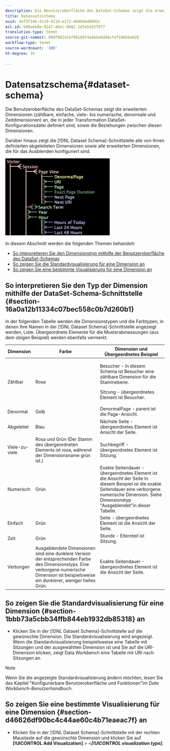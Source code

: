 ```yaml
---
description: Die Benutzeroberfläche des DataSet-Schemas zeigt die erweiterten Dimensionen (zählbare, einfache, viele- bis numerische, denormale und Zeitdimensionen) an, die in jeder Transformation DataSet-Konfigurationsdatei definiert sind, sowie die Beziehungen zwischen diesen Dimensionen.
title: Datensatzschema
uuid: 4ef5f14b-dc19-4118-a2f2-d680ded8092c
exl-id: b80e6e8e-9147-46ec-8602-2d7e5d33f077
translation-type: tm+mt
source-git-commit: d9df90242ef96188f4e4b5e6d04cfef196b0a628
workflow-type: tm+mt
source-wordcount: '380'
ht-degree: 3%

---
```


# Datensatzschema{#dataset-schema}

Die Benutzeroberfläche des DataSet-Schemas zeigt die erweiterten Dimensionen (zählbare, einfache, viele- bis numerische, denormale und Zeitdimensionen) an, die in jeder Transformation DataSet-Konfigurationsdatei definiert sind, sowie die Beziehungen zwischen diesen Dimensionen.

Darüber hinaus zeigt die [!DNL Dataset Schema]-Schnittstelle alle von Ihnen definierten abgeleiteten Dimensionen sowie alle erweiterten Dimensionen, die für das Ausblenden konfiguriert sind.

![](assets/vis_DatasetSchema_Example.png)

In diesem Abschnitt werden die folgenden Themen behandelt:

* [So interpretieren Sie den Dimensionstyp mithilfe der Benutzeroberfläche des DataSet-Schemas](../../../../home/c-dataset-const-proc/c-dataset-config-tools/c-dataset-config-int/c-dataset-schema.md#section-16a0a12b11334c07bec558c0b7d260b1)
* [So zeigen Sie die Standardvisualisierung für eine Dimension an](../../../../home/c-dataset-const-proc/c-dataset-config-tools/c-dataset-config-int/c-dataset-schema.md#section-1bbb73a5cbb34ffb844eb1932db85318)
* [So zeigen Sie eine bestimmte Visualisierung für eine Dimension an](../../../../home/c-dataset-const-proc/c-dataset-config-tools/c-dataset-config-int/c-dataset-schema.md#section-d46626df90bc4c44ae60c4b71eaeac7f)

## So interpretieren Sie den Typ der Dimension mithilfe der DataSet-Schema-Schnittstelle {#section-16a0a12b11334c07bec558c0b7d260b1}

In der folgenden Tabelle werden die Dimensionstypen und die Farbtypen, in denen ihre Namen in der [!DNL Dataset Schema]-Schnittstelle angezeigt werden, Liste. Übergeordnete Elemente für die Musterabmessungen (aus dem obigen Beispiel) werden ebenfalls vermerkt.

<table id="table_20D1A9EAAED247338476C475C63255F5"> 
 <thead> 
  <tr> 
   <th colname="col1" class="entry"> Dimension </th> 
   <th colname="col2" class="entry"> Farbe </th> 
   <th colname="col3" class="entry"> Dimension und Übergeordnetes Beispiel </th> 
  </tr> 
 </thead>
 <tbody> 
  <tr> 
   <td colname="col1"> Zählbar </td> 
   <td colname="col2"> Rosa </td> 
   <td colname="col3"> <p>Besucher - In diesem Schema ist Besucher eine zählbare Dimension für die Stammebene. </p> <p> Sitzung - übergeordnetes Element ist Besucher. </p> </td> 
  </tr> 
  <tr> 
   <td colname="col1"> Denormal </td> 
   <td colname="col2"> Gelb </td> 
   <td colname="col3"> DenormalPage - parent ist die Page-Ansicht. </td> 
  </tr> 
  <tr> 
   <td colname="col1"> Abgeleitet </td> 
   <td colname="col2"> Blau </td> 
   <td colname="col3"> Nächste Seite - übergeordnetes Element ist Ansicht der Seite. </td> 
  </tr> 
  <tr> 
   <td colname="col1"> Viele-zu-viele </td> 
   <td colname="col2"> Rosa und Grün (Der Stamm des übergeordneten Elements ist rosa, während der Dimensionsname grün ist.) </td> 
   <td colname="col3"> Suchbegriff - übergeordnetes Element ist Sitzung. </td> 
  </tr> 
  <tr> 
   <td colname="col1"> Numerisch </td> 
   <td colname="col2"> Grün </td> 
   <td colname="col3"> Exakte Seitendauer - übergeordnetes Element ist die Ansicht der Seite In diesem Beispiel ist die exakte Seitendauer eine verborgene numerische Dimension. Siehe Dimensionstyp "Ausgeblendet"in dieser Tabelle. </td> 
  </tr> 
  <tr> 
   <td colname="col1"> Einfach </td> 
   <td colname="col2"> Grün </td> 
   <td colname="col3"> Seite - übergeordnetes Element ist die Ansicht der Seite. </td> 
  </tr> 
  <tr> 
   <td colname="col1"> Zeit </td> 
   <td colname="col2"> Grün </td> 
   <td colname="col3"> Stunde - Elternteil ist Sitzung. </td> 
  </tr> 
  <tr> 
   <td colname="col1"> Verborgen </td> 
   <td colname="col2"> Ausgeblendete Dimensionen sind eine dunklere Version der entsprechenden Farbe des Dimensionstyps. Eine verborgene numerische Dimension ist beispielsweise ein dunklerer, weniger helles Grün. </td> 
   <td colname="col3"> Exakte Seitendauer - übergeordnetes Element ist die Ansicht der Seite. </td> 
  </tr> 
 </tbody> 
</table>

## So zeigen Sie die Standardvisualisierung für eine Dimension {#section-1bbb73a5cbb34ffb844eb1932db85318} an

* Klicken Sie in der [!DNL Dataset Schema]-Schnittstelle auf die gewünschte Dimension. Die Standardvisualisierung wird angezeigt. Wenn die Standardvisualisierung beispielsweise eine Tabelle mit Sitzungen und der ausgewählten Dimension ist und Sie auf die URI-Dimension klicken, zeigt Data Workbench eine Tabelle mit URI nach Sitzungen an.

>[!NOTE]
>
>Wenn Sie die angezeigte Standardvisualisierung ändern möchten, lesen Sie das Kapitel &quot;Konfigurierbare Benutzeroberfläche und Funktionen&quot;im *Data Workbench-Benutzerhandbuch*.

## So zeigen Sie eine bestimmte Visualisierung für eine Dimension {#section-d46626df90bc4c44ae60c4b71eaeac7f} an

* Klicken Sie in der [!DNL Dataset Schema]-Schnittstelle mit der rechten Maustaste auf die gewünschte Dimension und klicken Sie auf **[!UICONTROL Add Visualization]** > *&lt;**[!UICONTROL visualization type]***.

